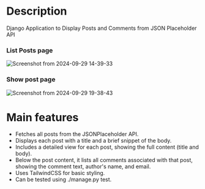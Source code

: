 # Description 
Django Application to Display Posts and Comments from JSON Placeholder API

### List Posts page
![Screenshot from 2024-09-29 14-39-33](https://github.com/user-attachments/assets/77f471f4-7b11-4adc-9410-f58d92f41521)

### Show post page
![Screenshot from 2024-09-29 19-38-43](https://github.com/user-attachments/assets/43403f05-21d1-4cb3-b3c2-4f687d62e58f)

# Main features
- Fetches all posts from the JSONPlaceholder API.
- Displays each post with a title and a brief snippet of the body.
- Includes a detailed view for each post, showing the full content (title and body).
- Below the post content, it lists all comments associated with that post, showing the comment text, author's name, and email.
- Uses TailwindCSS for basic styling.
- Can be tested using ./manage.py test.
